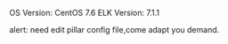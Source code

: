 OS Version: CentOS 7.6
ELK Version: 7.1.1

alert: need edit pillar config file,come adapt you demand.

